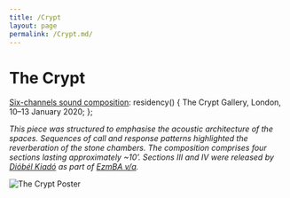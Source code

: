 ```yaml
---
title: /Crypt
layout: page
permalink: /Crypt.md/
---
```


# The Crypt

<ins>Six-channels sound composition</ins>: residency() { 
  The Crypt Gallery, London, 10–13 January 2020;
};

*This piece was structured to emphasise the acoustic architecture of the spaces. Sequences of call and response patterns highlighted the reverberation of the stone chambers. The 
composition comprises four sections lasting approximately ~10’. 
Sections III and IV were released by [Dióbél Kiadó](https://diobel.bandcamp.com/) as part of [EzmBA v/a](https://diobelkiado.hu/index.php?spr=0&lang=hun).*
  
<img alt="The Crypt Poster" class="centered-image" src="/pb.github.io/images/CryptPoster.jpg" />

